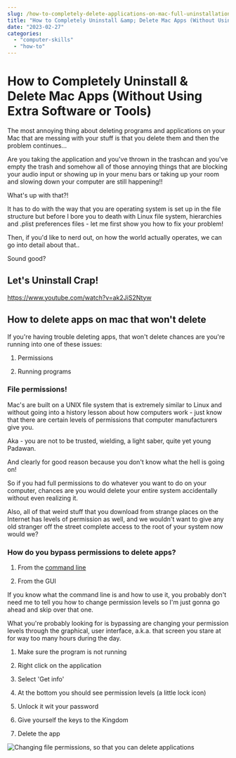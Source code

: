 ```yaml
---
slug: /how-to-completely-delete-applications-on-mac-full-uninstallation/
title: "How to Completely Uninstall &amp; Delete Mac Apps (Without Using Extra Software or Tools)"
date: "2023-02-27"
categories: 
  - "computer-skills"
  - "how-to"
---
```


# How to Completely Uninstall & Delete Mac Apps (Without Using Extra Software or Tools)

The most annoying thing about deleting programs and applications on your Mac that are messing with your stuff is that you delete them and then the problem continues...

Are you taking the application and you've thrown in the trashcan and you've empty the trash and somehow all of those annoying things that are blocking your audio input or showing up in your menu bars or taking up your room and slowing down your computer are still happening!!

What's up with that?!

It has to do with the way that you are operating system is set up in the file structure but before I bore you to death with Linux file system, hierarchies and .plist preferences files - let me first show you how to fix your problem!

Then, if you'd like to nerd out, on how the world actually operates, we can go into detail about that..

Sound good?

## Let's Uninstall Crap!

https://www.youtube.com/watch?v=ak2JiS2Ntyw

## How to delete apps on mac that won't delete

If you're having trouble deleting apps, that won't delete chances are you're running into one of these issues:

1. Permissions

3. Running programs

### File permissions!

Mac's are built on a UNIX file system that is extremely similar to Linux and without going into a history lesson about how computers work - just know that there are certain levels of permissions that computer manufacturers give you.

Aka - you are not to be trusted, wielding, a light saber, quite yet young Padawan.

And clearly for good reason because you don't know what the hell is going on!

So if you had full permissions to do whatever you want to do on your computer, chances are you would delete your entire system accidentally without even realizing it.

Also, all of that weird stuff that you download from strange places on the Internet has levels of permission as well, and we wouldn't want to give any old stranger off the street complete access to the root of your system now would we?

### How do you bypass permissions to delete apps?

1. From the [command line](https://devinschumacher.com/how-to-combine-merge-multiple-csv-or-excel-files-for-mac-pc/)

3. From the GUI

If you know what the command line is and how to use it, you probably don't need me to tell you how to change permission levels so I'm just gonna go ahead and skip over that one.

What you're probably looking for is bypassing are changing your permission levels through the graphical, user interface, a.k.a. that screen you stare at for way too many hours during the day.

1. Make sure the program is not running

3. Right click on the application

5. Select 'Get info'

7. At the bottom you should see permission levels (a little lock icon)

9. Unlock it wit your password

11. Give yourself the keys to the Kingdom

13. Delete the app

![Changing file permissions, so that you can delete applications](https://raw.githubusercontent.com/devinschumacher/uploads/main/images/file-permissions-794x1024.webp)
